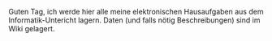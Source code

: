 Guten Tag, ich werde hier alle meine elektronischen Hausaufgaben aus dem Informatik-Untericht lagern.
Daten (und falls nötig Beschreibungen) sind im Wiki gelagert.
